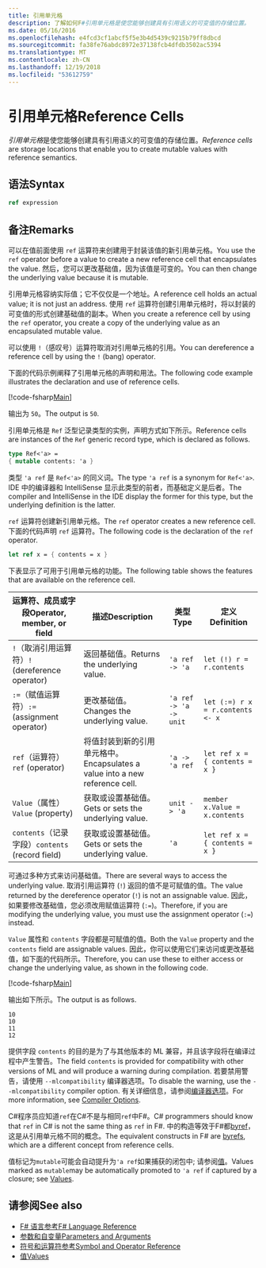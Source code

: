 ```yaml
---
title: 引用单元格
description: 了解如何F#引用单元格是使您能够创建具有引用语义的可变值的存储位置。
ms.date: 05/16/2016
ms.openlocfilehash: e4fcd3cf1abcf5f5e3b4d5439c9215b79ff8dbcd
ms.sourcegitcommit: fa38fe76abdc8972e37138fcb4dfdb3502ac5394
ms.translationtype: MT
ms.contentlocale: zh-CN
ms.lasthandoff: 12/19/2018
ms.locfileid: "53612759"
---
```

# <a name="reference-cells"></a><span data-ttu-id="f736a-103">引用单元格</span><span class="sxs-lookup"><span data-stu-id="f736a-103">Reference Cells</span></span>

<span data-ttu-id="f736a-104">*引用单元格*是使您能够创建具有引用语义的可变值的存储位置。</span><span class="sxs-lookup"><span data-stu-id="f736a-104">*Reference cells* are storage locations that enable you to create mutable values with reference semantics.</span></span>

## <a name="syntax"></a><span data-ttu-id="f736a-105">语法</span><span class="sxs-lookup"><span data-stu-id="f736a-105">Syntax</span></span>

```fsharp
ref expression
```

## <a name="remarks"></a><span data-ttu-id="f736a-106">备注</span><span class="sxs-lookup"><span data-stu-id="f736a-106">Remarks</span></span>

<span data-ttu-id="f736a-107">可以在值前面使用 `ref` 运算符来创建用于封装该值的新引用单元格。</span><span class="sxs-lookup"><span data-stu-id="f736a-107">You use the `ref` operator before a value to create a new reference cell that encapsulates the value.</span></span> <span data-ttu-id="f736a-108">然后，您可以更改基础值，因为该值是可变的。</span><span class="sxs-lookup"><span data-stu-id="f736a-108">You can then change the underlying value because it is mutable.</span></span>

<span data-ttu-id="f736a-109">引用单元格容纳实际值；它不仅仅是一个地址。</span><span class="sxs-lookup"><span data-stu-id="f736a-109">A reference cell holds an actual value; it is not just an address.</span></span> <span data-ttu-id="f736a-110">使用 `ref` 运算符创建引用单元格时，将以封装的可变值的形式创建基础值的副本。</span><span class="sxs-lookup"><span data-stu-id="f736a-110">When you create a reference cell by using the `ref` operator, you create a copy of the underlying value as an encapsulated mutable value.</span></span>

<span data-ttu-id="f736a-111">可以使用 `!`（感叹号）运算符取消对引用单元格的引用。</span><span class="sxs-lookup"><span data-stu-id="f736a-111">You can dereference a reference cell by using the `!` (bang) operator.</span></span>

<span data-ttu-id="f736a-112">下面的代码示例阐释了引用单元格的声明和用法。</span><span class="sxs-lookup"><span data-stu-id="f736a-112">The following code example illustrates the declaration and use of reference cells.</span></span>

[!code-fsharp[Main](../../../samples/snippets/fsharp/lang-ref-1/snippet2201.fs)]

<span data-ttu-id="f736a-113">输出为 `50`。</span><span class="sxs-lookup"><span data-stu-id="f736a-113">The output is `50`.</span></span>

<span data-ttu-id="f736a-114">引用单元格是 `Ref` 泛型记录类型的实例，声明方式如下所示。</span><span class="sxs-lookup"><span data-stu-id="f736a-114">Reference cells are instances of the `Ref` generic record type, which is declared as follows.</span></span>

```fsharp
type Ref<'a> =
{ mutable contents: 'a }
```

<span data-ttu-id="f736a-115">类型 `'a ref` 是 `Ref<'a>` 的同义词。</span><span class="sxs-lookup"><span data-stu-id="f736a-115">The type `'a ref` is a synonym for `Ref<'a>`.</span></span> <span data-ttu-id="f736a-116">IDE 中的编译器和 IntelliSense 显示此类型的前者，而基础定义是后者。</span><span class="sxs-lookup"><span data-stu-id="f736a-116">The compiler and IntelliSense in the IDE display the former for this type, but the underlying definition is the latter.</span></span>

<span data-ttu-id="f736a-117">`ref` 运算符创建新引用单元格。</span><span class="sxs-lookup"><span data-stu-id="f736a-117">The `ref` operator creates a new reference cell.</span></span> <span data-ttu-id="f736a-118">下面的代码声明 `ref` 运算符。</span><span class="sxs-lookup"><span data-stu-id="f736a-118">The following code is the declaration of the `ref` operator.</span></span>

```fsharp
let ref x = { contents = x }
```

<span data-ttu-id="f736a-119">下表显示了可用于引用单元格的功能。</span><span class="sxs-lookup"><span data-stu-id="f736a-119">The following table shows the features that are available on the reference cell.</span></span>

|<span data-ttu-id="f736a-120">运算符、成员或字段</span><span class="sxs-lookup"><span data-stu-id="f736a-120">Operator, member, or field</span></span>|<span data-ttu-id="f736a-121">描述</span><span class="sxs-lookup"><span data-stu-id="f736a-121">Description</span></span>|<span data-ttu-id="f736a-122">类型</span><span class="sxs-lookup"><span data-stu-id="f736a-122">Type</span></span>|<span data-ttu-id="f736a-123">定义</span><span class="sxs-lookup"><span data-stu-id="f736a-123">Definition</span></span>|
|--------------------------|-----------|----|----------|
|<span data-ttu-id="f736a-124">`!`（取消引用运算符）</span><span class="sxs-lookup"><span data-stu-id="f736a-124">`!` (dereference operator)</span></span>|<span data-ttu-id="f736a-125">返回基础值。</span><span class="sxs-lookup"><span data-stu-id="f736a-125">Returns the underlying value.</span></span>|`'a ref -> 'a`|`let (!) r = r.contents`|
|<span data-ttu-id="f736a-126">`:=`（赋值运算符）</span><span class="sxs-lookup"><span data-stu-id="f736a-126">`:=` (assignment operator)</span></span>|<span data-ttu-id="f736a-127">更改基础值。</span><span class="sxs-lookup"><span data-stu-id="f736a-127">Changes the underlying value.</span></span>|`'a ref -> 'a -> unit`|`let (:=) r x = r.contents <- x`|
|<span data-ttu-id="f736a-128">`ref`（运算符）</span><span class="sxs-lookup"><span data-stu-id="f736a-128">`ref` (operator)</span></span>|<span data-ttu-id="f736a-129">将值封装到新的引用单元格中。</span><span class="sxs-lookup"><span data-stu-id="f736a-129">Encapsulates a value into a new reference cell.</span></span>|`'a -> 'a ref`|`let ref x = { contents = x }`|
|<span data-ttu-id="f736a-130">`Value`（属性）</span><span class="sxs-lookup"><span data-stu-id="f736a-130">`Value` (property)</span></span>|<span data-ttu-id="f736a-131">获取或设置基础值。</span><span class="sxs-lookup"><span data-stu-id="f736a-131">Gets or sets the underlying value.</span></span>|`unit -> 'a`|`member x.Value = x.contents`|
|<span data-ttu-id="f736a-132">`contents`（记录字段）</span><span class="sxs-lookup"><span data-stu-id="f736a-132">`contents` (record field)</span></span>|<span data-ttu-id="f736a-133">获取或设置基础值。</span><span class="sxs-lookup"><span data-stu-id="f736a-133">Gets or sets the underlying value.</span></span>|`'a`|`let ref x = { contents = x }`|

<span data-ttu-id="f736a-134">可通过多种方式来访问基础值。</span><span class="sxs-lookup"><span data-stu-id="f736a-134">There are several ways to access the underlying value.</span></span> <span data-ttu-id="f736a-135">取消引用运算符 (`!`) 返回的值不是可赋值的值。</span><span class="sxs-lookup"><span data-stu-id="f736a-135">The value returned by the dereference operator (`!`) is not an assignable value.</span></span> <span data-ttu-id="f736a-136">因此，如果要修改基础值，您必须改用赋值运算符 (`:=`)。</span><span class="sxs-lookup"><span data-stu-id="f736a-136">Therefore, if you are modifying the underlying value, you must use the assignment operator (`:=`) instead.</span></span>

<span data-ttu-id="f736a-137">`Value` 属性和 `contents` 字段都是可赋值的值。</span><span class="sxs-lookup"><span data-stu-id="f736a-137">Both the `Value` property and the `contents` field are assignable values.</span></span> <span data-ttu-id="f736a-138">因此，你可以使用它们来访问或更改基础值，如下面的代码所示。</span><span class="sxs-lookup"><span data-stu-id="f736a-138">Therefore, you can use these to either access or change the underlying value, as shown in the following code.</span></span>

[!code-fsharp[Main](../../../samples/snippets/fsharp/lang-ref-1/snippet2203.fs)]

<span data-ttu-id="f736a-139">输出如下所示。</span><span class="sxs-lookup"><span data-stu-id="f736a-139">The output is as follows.</span></span>

```
10
10
11
12
```

<span data-ttu-id="f736a-140">提供字段 `contents` 的目的是为了与其他版本的 ML 兼容，并且该字段将在编译过程中产生警告。</span><span class="sxs-lookup"><span data-stu-id="f736a-140">The field `contents` is provided for compatibility with other versions of ML and will produce a warning during compilation.</span></span> <span data-ttu-id="f736a-141">若要禁用警告，请使用 `--mlcompatibility` 编译器选项。</span><span class="sxs-lookup"><span data-stu-id="f736a-141">To disable the warning, use the `--mlcompatibility` compiler option.</span></span> <span data-ttu-id="f736a-142">有关详细信息，请参阅[编译器选项](compiler-options.md)。</span><span class="sxs-lookup"><span data-stu-id="f736a-142">For more information, see [Compiler Options](compiler-options.md).</span></span>

<span data-ttu-id="f736a-143">C#程序员应知道`ref`在C#不是与相同`ref`中F#。</span><span class="sxs-lookup"><span data-stu-id="f736a-143">C# programmers should know that `ref` in C# is not the same thing as `ref` in F#.</span></span> <span data-ttu-id="f736a-144">中的构造等效于F#都[byref](byrefs.md)，这是从引用单元格不同的概念。</span><span class="sxs-lookup"><span data-stu-id="f736a-144">The equivalent constructs in F# are [byrefs](byrefs.md), which are a different concept from reference cells.</span></span>

<span data-ttu-id="f736a-145">值标记为`mutable`可能会自动提升为`'a ref`如果捕获的闭包中; 请参阅[值](values/index.md)。</span><span class="sxs-lookup"><span data-stu-id="f736a-145">Values marked as `mutable`may be automatically promoted to `'a ref` if captured by a closure; see [Values](values/index.md).</span></span>

## <a name="see-also"></a><span data-ttu-id="f736a-146">请参阅</span><span class="sxs-lookup"><span data-stu-id="f736a-146">See also</span></span>

- [<span data-ttu-id="f736a-147">F# 语言参考</span><span class="sxs-lookup"><span data-stu-id="f736a-147">F# Language Reference</span></span>](index.md)
- [<span data-ttu-id="f736a-148">参数和自变量</span><span class="sxs-lookup"><span data-stu-id="f736a-148">Parameters and Arguments</span></span>](parameters-and-arguments.md)
- [<span data-ttu-id="f736a-149">符号和运算符参考</span><span class="sxs-lookup"><span data-stu-id="f736a-149">Symbol and Operator Reference</span></span>](symbol-and-operator-reference/index.md)
- [<span data-ttu-id="f736a-150">值</span><span class="sxs-lookup"><span data-stu-id="f736a-150">Values</span></span>](values/index.md)
